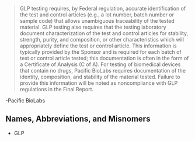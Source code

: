 > GLP testing requires, by Federal regulation, accurate identification of the test and control articles (e.g., a lot number, batch number or sample code) that allows unambiguous traceability of the tested material. GLP testing also requires that the testing laboratory document characterization of the test and control articles for stability, strength, purity, and composition, or other characteristics which will appropriately define the test or control article. This information is typically provided by the Sponsor and is required for each batch of test or control article tested; this documentation is often in the form of a Certificate of Analysis (C of A). For testing of biomedical devices that contain no drugs, Pacific BioLabs requires documentation of the identity, composition, and stability of the material tested. Failure to provide this information will be noted as noncompliance with GLP regulations in the Final Report.

-Pacific BioLabs

## Names, Abbreviations, and Misnomers
* GLP